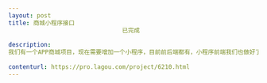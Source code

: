 ```yaml
---                
layout: post       
title: 商城小程序接口
                                已完成
           
description: 
我们有一个APP商城项目，现在需要增加一个小程序，目前前后端都有，小程序前端我们也做好了，就是需要后端给开发小程序做接口，需要JAVA技术人员
     
contenturl: https://pro.lagou.com/project/6210.html      
---                 
```

